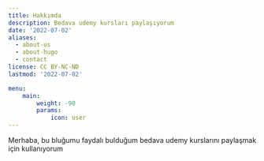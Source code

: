 ```yaml
---
title: Hakkımda
description: Bedava udemy kursları paylaşıyorum
date: '2022-07-02'
aliases:
  - about-us
  - about-hugo
  - contact
license: CC BY-NC-ND
lastmod: '2022-07-02'

menu:
    main: 
        weight: -90
        params:
            icon: user
---
```


Merhaba, bu bluğumu faydalı bulduğum bedava udemy kurslarını paylaşmak için kullanıyorum



